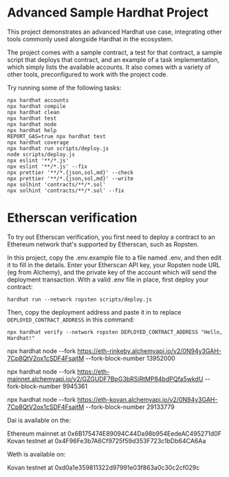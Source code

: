 # Advanced Sample Hardhat Project

This project demonstrates an advanced Hardhat use case, integrating other tools commonly used alongside Hardhat in the ecosystem.

The project comes with a sample contract, a test for that contract, a sample script that deploys that contract, and an example of a task implementation, which simply lists the available accounts. It also comes with a variety of other tools, preconfigured to work with the project code.

Try running some of the following tasks:

```shell
npx hardhat accounts
npx hardhat compile
npx hardhat clean
npx hardhat test
npx hardhat node
npx hardhat help
REPORT_GAS=true npx hardhat test
npx hardhat coverage
npx hardhat run scripts/deploy.js
node scripts/deploy.js
npx eslint '**/*.js'
npx eslint '**/*.js' --fix
npx prettier '**/*.{json,sol,md}' --check
npx prettier '**/*.{json,sol,md}' --write
npx solhint 'contracts/**/*.sol'
npx solhint 'contracts/**/*.sol' --fix
```

# Etherscan verification

To try out Etherscan verification, you first need to deploy a contract to an Ethereum network that's supported by Etherscan, such as Ropsten.

In this project, copy the .env.example file to a file named .env, and then edit it to fill in the details. Enter your Etherscan API key, your Ropsten node URL (eg from Alchemy), and the private key of the account which will send the deployment transaction. With a valid .env file in place, first deploy your contract:

```shell
hardhat run --network ropsten scripts/deploy.js
```

Then, copy the deployment address and paste it in to replace `DEPLOYED_CONTRACT_ADDRESS` in this command:

```shell
npx hardhat verify --network ropsten DEPLOYED_CONTRACT_ADDRESS "Hello, Hardhat!"
```


npx hardhat node --fork https://eth-rinkeby.alchemyapi.io/v2/0N94y3GAH-7Cp8QtV2ox1cSDF4FsajtM --fork-block-number 13952000

npx hardhat node --fork https://eth-mainnet.alchemyapi.io/v2/GZGUDF7BpG3bRSiRtMP84bdPQfa5wkdU --fork-block-number 9945361

npx hardhat node --fork https://eth-kovan.alchemyapi.io/v2/0N94y3GAH-7Cp8QtV2ox1cSDF4FsajtM --fork-block-number 29133779

Dai is available on the:

Ethereum mainnet at 0x6B175474E89094C44Da98b954EedeAC495271d0F
Kovan testnet at 0x4F96Fe3b7A6Cf9725f59d353F723c1bDb64CA6Aa

Weth is available on:

Kovan testnet at 0xd0a1e359811322d97991e03f863a0c30c2cf029c